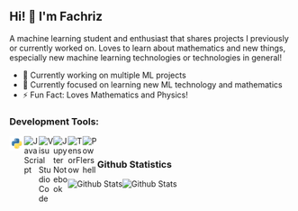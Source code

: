 ## Hi! 👋 I'm Fachriz

A machine learning student and enthusiast that shares projects I previously or currently worked on. Loves to learn about mathematics and new things, especially new machine learning technologies or technologies in general!

-   🔭 Currently working on multiple ML projects
-   🌱 Currently focused on learning new ML technology and mathematics
-   ⚡ Fun Fact: Loves Mathematics and Physics!

### Development Tools:

[<img align="left" alt="Python" width="26px" src="https://raw.githubusercontent.com/github/explore/80688e429a7d4ef2fca1e82350fe8e3517d3494d/topics/python/python.png" />][python]
[<img align="left" alt="JavaScript" width="26px" src="https://img.icons8.com/color/96/000000/javascript--v2.png" />][js]
[<img align="left" alt="Visual Studio Code" width="26px" src="https://img.icons8.com/color/96/000000/visual-studio-code-2019.png" />][vcs]
[<img align="left" alt="Jupyter Notebook" width="26px" src="https://img.icons8.com/fluency/96/000000/jupyter.png" />][jupyter]
[<img align="left" alt="TensorFlow" width="26px" src="https://seeklogo.com/images/T/tensorflow-logo-02FCED4F98-seeklogo.com.png" />][tensorflow]
<img align="left" alt="Powershell" width="26px" src="https://img.icons8.com/color/96/000000/powershell.png" />

<br />

### Github Statistics

<p align="left">
  <a href="https://github.com/fachrizfx">
    <img align="left" alt="Github Stats" src="https://github-readme-stats.vercel.app/api?username=fachrizfx&show_icons=true&hide_border=true&theme=github_dark" />
    <img align="left" alt="Github Stats" src="https://github-readme-stats.vercel.app/api/top-langs/?username=fachrizfx&show_icons=true&layout=compact&hide_border=true&theme=github_dark" />
  </a>
</p>

<br />

[python]: https://python.org/
[js]: https://www.javascript.com/
[vcs]: https://en.wikipedia.org/wiki/Visual_Studio_Code
[jupyter]: https://en.wikipedia.org/wiki/Project_Jupyter
[tensorflow]: https://tensorflow.org
